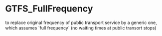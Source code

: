 # GTFS_FullFrequency
to replace original frequency of public transport service by a generic one, which assumes ´full frequency´ (no waiting times at public transort stops)
